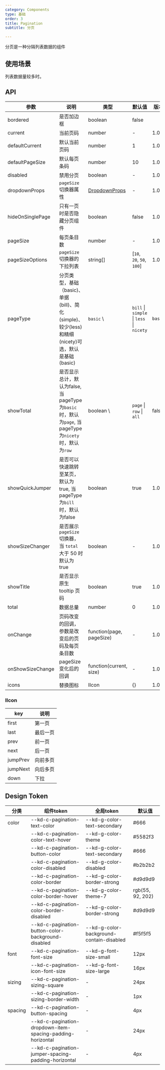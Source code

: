 ```yaml
---
category: Components
type: 基础
order: 3
title: Pagination
subtitle: 分页

---
```


分页是一种分隔列表数据的组件

## 使用场景
列表数据量较多时。

## API

| 参数               | 说明                                                                          | 类型                                         | 默认值 | 版本 |
|------------------|-----------------------------------------------------------------------------|--------------------------------------------| --- | --- |
| bordered         | 是否加边框                                                                       | boolean                                    | false |  |
| current          | 当前页码                                                                        | number                                     | - | 1.0.0 |
| defaultCurrent   | 默认当前页码                                                                      | number                                     | 1 | 1.0.0 |
| defaultPageSize  | 默认每页条码                                                                      | number                                     | 10 | 1.0.0 |
| disabled         | 禁用分页                                                                        | boolean                                    | - | 1.0.0 |
| dropdownProps    | `pageSize` 切换器属性                                                            | [DropdownProps](/components/dropdown/#API) | - | 1.0.0 |
| hideOnSinglePage | 只有一页时是否隐藏分页组件                                                               | boolean                                    | false | 1.0.0 |
| pageSize         | 每页条目数                                                                       | number                                     | - | 1.0.0 |
| pageSizeOptions  | `pageSize` 切换器的下拉列表                                                         | string\[]                                  | \[`10`, `20`, `50`, `100`] | 1.0.0 |
| pageType         | 分页类型，基础（basic)、单据(bill)、简化(simple)、较少(less)和精细(nicety)可选，默认是基础(basic)       | `basic` \                                  | `bill` \| `simple` \| `less` \| `nicety` | `basic` | 1.0.0 |
| showTotal        | 是否显示总计，默认为false, 当pageType为`basic`时，默认为`page`, 当pageType为`nicety`时，默认为`row` | boolean \                                  | `page` \| `row` \| `all` | false | 1.0.0 |
| showQuickJumper  | 是否可以快速跳转至某页，默认为true, 当pageType为`bill`时，默认为false                             | boolean                                    | true | 1.0.0 |
| showSizeChanger  | 是否展示 `pageSize` 切换器，当 `total` 大于 50 时默认为 true                               | boolean                                    | - | 1.0.0 |
| showTitle        | 是否显示原生 tooltip 页码                                                           | boolean                                    | true | 1.0.0 |
| total            | 数据总量                                                                        | number                                     | 0 | 1.0.0 |
| onChange         | 页码改变的回调，参数是改变后的页码及每页条目数                                                     | function(page, pageSize)                   | - | 1.0.0 |
| onShowSizeChange | pageSize 变化后的回调                                                             | function(current, size)                    | - | 1.0.0 |
| icons            | 替换图标                                                                        | IIcon                                  | {} | 1.0.0 |

### IIcon

| key      | 说明   |
|----------|------|
| first    | 第一页  |
| last     | 最后一页 |
| prev     | 前一页  |
| next     | 后一页  |
| jumpPrev | 向前多页 |
| jumpNext | 向后多页 |
| down     | 下拉   |

## Design Token

| 分类 | 组件token | 全局token | 默认值 |
| --- | --- | --- | --- |
| color | --kd-c-pagination-text-color | --kd-g-color-text-secondary | #666 |
|  | --kd-c-pagination-color-text-hover | --kd-g-color-theme | #5582f3 |
|  | --kd-c-pagination-button-color | --kd-g-color-text-secondary | #666 |
|  | --kd-c-pagination-color-disabled | --kd-g-color-disabled | #b2b2b2 |
|  | --kd-c-pagination-color-border | --kd-g-color-border-strong | #d9d9d9 |
|  | --kd-c-pagination-color-border-hover | --kd-g-color-theme-7 | rgb(55, 92, 202) |
|  | --kd-c-pagination-color-border-disabled | --kd-g-color-border-strong | #d9d9d9 |
|  | --kd-c-pagination-button-color-background-disabled | --kd-g-color-background-contain-disabled | #f5f5f5 |
| font | --kd-c-pagination-font-size | --kd-g-font-size-small | 12px |
|  | --kd-c-pagination-icon-font-size | --kd-g-font-size-large | 16px |
| sizing | --kd-c-pagination-sizing-square | - | 24px |
|  | --kd-c-pagination-sizing-border-width | - | 1px |
| spacing | --kd-c-pagination-button-spacing | - | 4px |
|  | --kd-c-pagination-dropdown-item-spacing-padding-horizontal | - | 24px |
|  | --kd-c-pagination-jumper-spacing-padding-horizontal | - | 4px |
